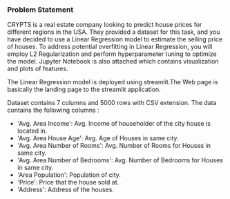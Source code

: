  

### Problem Statement
CRYPTS is a real estate company looking to predict house prices for different regions in the USA. They provided a dataset for this task, and you have decided to use a Linear Regression model to estimate the selling price of houses. To address potential overfitting in Linear Regression, you will employ L2 Regularization and perform hyperparameter tuning to optimize the model.
Jupyter Notebook is also attached which contains visualization and plots of features.

The Linear Regression model is deployed using streamlit.The Web page is basically the landing page to the streamlit application.

Dataset contains 7 columns and 5000 rows with CSV extension. The data contains the following columns :

- 'Avg. Area Income': Avg. Income of householder of the city house is located in.
- 'Avg. Area House Age': Avg. Age of Houses in same city.
- 'Avg. Area Number of Rooms': Avg. Number of Rooms for Houses in same city.
- 'Avg. Area Number of Bedrooms': Avg. Number of Bedrooms for Houses in same city.
- 'Area Population': Population of city.
- 'Price': Price that the house sold at.
- 'Address': Address of the houses.

